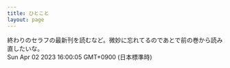 ```yaml
---
title: ひとこと
layout: page
---
```

<div class="box" dt="1680418805956">
  終わりのセラフの最新刊を読むなど。微妙に忘れてるのであとで前の巻から読み直したいな。
  <div class="content is-small">Sun Apr 02 2023 16:00:05 GMT+0900 (日本標準時)</div>
</div>